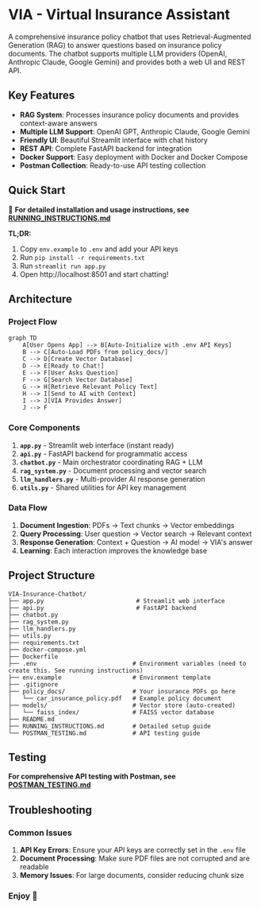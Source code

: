 # VIA - Virtual Insurance Assistant

A comprehensive insurance policy chatbot that uses Retrieval-Augmented Generation (RAG) to answer questions based on insurance policy documents. The chatbot supports multiple LLM providers (OpenAI, Anthropic Claude, Google Gemini) and provides both a web UI and REST API.

##  Key Features

- **RAG System**: Processes insurance policy documents and provides context-aware answers
- **Multiple LLM Support**: OpenAI GPT, Anthropic Claude, Google Gemini
- **Friendly UI**: Beautiful Streamlit interface with chat history
- **REST API**: Complete FastAPI backend for integration
- **Docker Support**: Easy deployment with Docker and Docker Compose
- **Postman Collection**: Ready-to-use API testing collection

## Quick Start

📖 **For detailed installation and usage instructions, see [RUNNING_INSTRUCTIONS.md](RUNNING_INSTRUCTIONS.md)**

**TL;DR:**
1. Copy `env.example` to `.env` and add your API keys
2. Run `pip install -r requirements.txt`
3. Run `streamlit run app.py`
4. Open http://localhost:8501 and start chatting!

## Architecture

### Project Flow

```mermaid
graph TD
    A[User Opens App] --> B[Auto-Initialize with .env API Keys]
    B --> C[Auto-Load PDFs from policy_docs/]
    C --> D[Create Vector Database]
    D --> E[Ready to Chat!]
    E --> F[User Asks Question]
    F --> G[Search Vector Database]
    G --> H[Retrieve Relevant Policy Text]
    H --> I[Send to AI with Context]
    I --> J[VIA Provides Answer]
    J --> F
```

### Core Components

1. **`app.py`** - Streamlit web interface (instant ready)
2. **`api.py`** - FastAPI backend for programmatic access
3. **`chatbot.py`** - Main orchestrator coordinating RAG + LLM
4. **`rag_system.py`** - Document processing and vector search
5. **`llm_handlers.py`** - Multi-provider AI response generation
6. **`utils.py`** - Shared utilities for API key management

### Data Flow

1. **Document Ingestion**: PDFs → Text chunks → Vector embeddings
2. **Query Processing**: User question → Vector search → Relevant context
3. **Response Generation**: Context + Question → AI model → VIA's answer
4. **Learning**: Each interaction improves the knowledge base

## Project Structure

```
VIA-Insurance-Chatbot/
├── app.py                          # Streamlit web interface
├── api.py                          # FastAPI backend
├── chatbot.py                      
├── rag_system.py                   
├── llm_handlers.py                 
├── utils.py                        
├── requirements.txt                
├── docker-compose.yml              
├── Dockerfile                      
├── .env                           # Environment variables (need to create this. See running instructions)
├── env.example                    # Environment template
├── .gitignore                     
├── policy_docs/                   # Your insurance PDFs go here
│   └── car_insurance_policy.pdf   # Example policy document
├── models/                        # Vector store (auto-created)
│   └── faiss_index/               # FAISS vector database
├── README.md                      
├── RUNNING_INSTRUCTIONS.md        # Detailed setup guide
└── POSTMAN_TESTING.md             # API testing guide
```

## Testing

**For comprehensive API testing with Postman, see [POSTMAN_TESTING.md](POSTMAN_TESTING.md)**


## Troubleshooting

### Common Issues

1. **API Key Errors**: Ensure your API keys are correctly set in the `.env` file
2. **Document Processing**: Make sure PDF files are not corrupted and are readable
3. **Memory Issues**: For large documents, consider reducing chunk size

### Enjoy 💖
